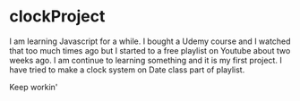 # clockProject
I am learning Javascript for a while. I bought a Udemy course and I watched that too much times ago but I started to a free playlist on Youtube about two weeks ago. I am continue to learning something and it is my first project. I have tried to make a clock system on Date class part of playlist.

Keep workin'
